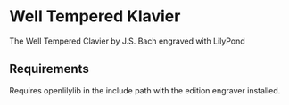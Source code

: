 # Well Tempered Klavier
The Well Tempered Clavier by J.S. Bach engraved with LilyPond

## Requirements
Requires openlilylib in the include path with the edition engraver installed.
